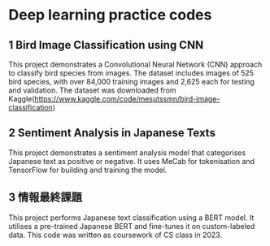 #  Deep learning practice codes
## 1 Bird Image Classification using CNN
This project demonstrates a Convolutional Neural Network (CNN) approach to classify bird species from images. The dataset includes images of 525 bird species, with over 84,000 training images and 2,625 each for testing and validation. The dataset was downloaded from Kaggle(https://www.kaggle.com/code/mesutssmn/bird-image-classification)

## 2 Sentiment Analysis in Japanese Texts
This project demonstrates a sentiment analysis model that categorises Japanese text as positive or negative. It uses MeCab for tokenisation and TensorFlow for building and training the model.

## 3 情報最終課題
This project performs Japanese text classification using a BERT model. It utilises a pre-trained Japanese BERT and fine-tunes it on custom-labeled data. This code was written as  coursework of CS class in 2023.
